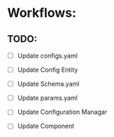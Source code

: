 # Workflows:
  
## TODO:

- [ ] Update configs.yaml
- [ ] Update Config Entity
- [ ] Update Schema.yaml
- [ ] Update params.yaml
- [ ] Update Configuration Managar
- [ ] Update Component

